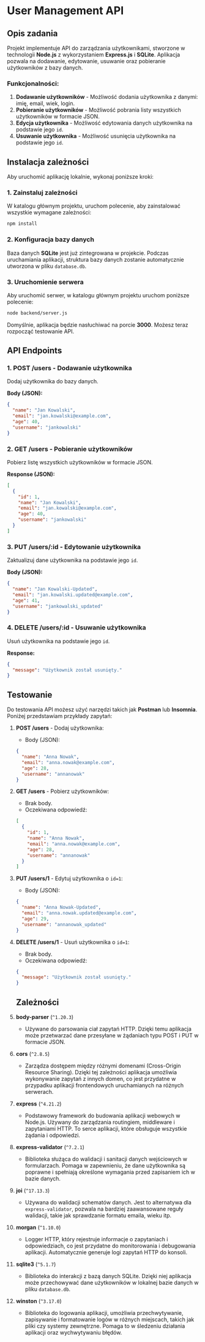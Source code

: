 # User Management API

## Opis zadania

Projekt implementuje API do zarządzania użytkownikami, stworzone w technologii **Node.js** z wykorzystaniem **Express.js** i **SQLite**. Aplikacja pozwala na dodawanie, edytowanie, usuwanie oraz pobieranie użytkowników z bazy danych.

### Funkcjonalności:

1. **Dodawanie użytkowników** - Możliwość dodania użytkownika z danymi: imię, email, wiek, login.
2. **Pobieranie użytkowników** - Możliwość pobrania listy wszystkich użytkowników w formacie JSON.
3. **Edycja użytkownika** - Możliwość edytowania danych użytkownika na podstawie jego `id`.
4. **Usuwanie użytkownika** - Możliwość usunięcia użytkownika na podstawie jego `id`.

## Instalacja zależności

Aby uruchomić aplikację lokalnie, wykonaj poniższe kroki:

### 1. Zainstaluj zależności

W katalogu głównym projektu, uruchom polecenie, aby zainstalować wszystkie wymagane zależności:

```bash
npm install
```

### 2. Konfiguracja bazy danych

Baza danych **SQLite** jest już zintegrowana w projekcie. Podczas uruchamiania aplikacji, struktura bazy danych zostanie automatycznie utworzona w pliku `database.db`.

### 3. Uruchomienie serwera

Aby uruchomić serwer, w katalogu głównym projektu uruchom poniższe polecenie:

```bash
node backend/server.js
```

Domyślnie, aplikacja będzie nasłuchiwać na porcie **3000**. Możesz teraz rozpocząć testowanie API.

## API Endpoints

### 1. **POST /users** - Dodawanie użytkownika

Dodaj użytkownika do bazy danych.

**Body (JSON):**

```json
{
  "name": "Jan Kowalski",
  "email": "jan.kowalski@example.com",
  "age": 40,
  "username": "jankowalski"
}
```

### 2. **GET /users** - Pobieranie użytkowników

Pobierz listę wszystkich użytkowników w formacie JSON.

**Response (JSON):**

```json
[
  {
    "id": 1,
    "name": "Jan Kowalski",
    "email": "jan.kowalski@example.com",
    "age": 40,
    "username": "jankowalski"
  }
]
```

### 3. **PUT /users/:id** - Edytowanie użytkownika

Zaktualizuj dane użytkownika na podstawie jego `id`.

**Body (JSON):**

```json
{
  "name": "Jan Kowalski-Updated",
  "email": "jan.kowalski.updated@example.com",
  "age": 41,
  "username": "jankowalski_updated"
}
```

### 4. **DELETE /users/:id** - Usuwanie użytkownika

Usuń użytkownika na podstawie jego `id`.

**Response:**

```json
{
  "message": "Użytkownik został usunięty."
}
```

## Testowanie

Do testowania API możesz użyć narzędzi takich jak **Postman** lub **Insomnia**. Poniżej przedstawiam przykłady zapytań:

1. **POST /users** - Dodaj użytkownika:

   - Body (JSON):

   ```json
   {
     "name": "Anna Nowak",
     "email": "anna.nowak@example.com",
     "age": 28,
     "username": "annanowak"
   }
   ```

2. **GET /users** - Pobierz użytkowników:

   - Brak body.
   - Oczekiwana odpowiedź:

   ```json
   [
     {
       "id": 1,
       "name": "Anna Nowak",
       "email": "anna.nowak@example.com",
       "age": 28,
       "username": "annanowak"
     }
   ]
   ```

3. **PUT /users/1** - Edytuj użytkownika o `id=1`:

   - Body (JSON):

   ```json
   {
     "name": "Anna Nowak-Updated",
     "email": "anna.nowak.updated@example.com",
     "age": 29,
     "username": "annanowak_updated"
   }
   ```

4. **DELETE /users/1** - Usuń użytkownika o `id=1`:

   - Brak body.
   - Oczekiwana odpowiedź:

   ```json
   {
     "message": "Użytkownik został usunięty."
   }
   ```

   ## Zależności

5. **body-parser** (`^1.20.3`)

   - Używane do parsowania ciał zapytań HTTP. Dzięki temu aplikacja może przetwarzać dane przesyłane w żądaniach typu POST i PUT w formacie JSON.

6. **cors** (`^2.8.5`)

   - Zarządza dostępem między różnymi domenami (Cross-Origin Resource Sharing). Dzięki tej zależności aplikacja umożliwia wykonywanie zapytań z innych domen, co jest przydatne w przypadku aplikacji frontendowych uruchamianych na różnych serwerach.

7. **express** (`^4.21.2`)

   - Podstawowy framework do budowania aplikacji webowych w Node.js. Używany do zarządzania routingiem, middleware i zapytaniami HTTP. To serce aplikacji, które obsługuje wszystkie żądania i odpowiedzi.

8. **express-validator** (`^7.2.1`)

   - Biblioteka służąca do walidacji i sanitacji danych wejściowych w formularzach. Pomaga w zapewnieniu, że dane użytkownika są poprawne i spełniają określone wymagania przed zapisaniem ich w bazie danych.

9. **joi** (`^17.13.3`)

   - Używana do walidacji schematów danych. Jest to alternatywa dla `express-validator`, pozwala na bardziej zaawansowane reguły walidacji, takie jak sprawdzanie formatu emaila, wieku itp.

10. **morgan** (`^1.10.0`)

    - Logger HTTP, który rejestruje informacje o zapytaniach i odpowiedziach, co jest przydatne do monitorowania i debugowania aplikacji. Automatycznie generuje logi zapytań HTTP do konsoli.

11. **sqlite3** (`^5.1.7`)

    - Biblioteka do interakcji z bazą danych SQLite. Dzięki niej aplikacja może przechowywać dane użytkowników w lokalnej bazie danych w pliku `database.db`.

12. **winston** (`^3.17.0`)
    - Biblioteka do logowania aplikacji, umożliwia przechwytywanie, zapisywanie i formatowanie logów w różnych miejscach, takich jak pliki czy systemy zewnętrzne. Pomaga to w śledzeniu działania aplikacji oraz wychwytywaniu błędów.
